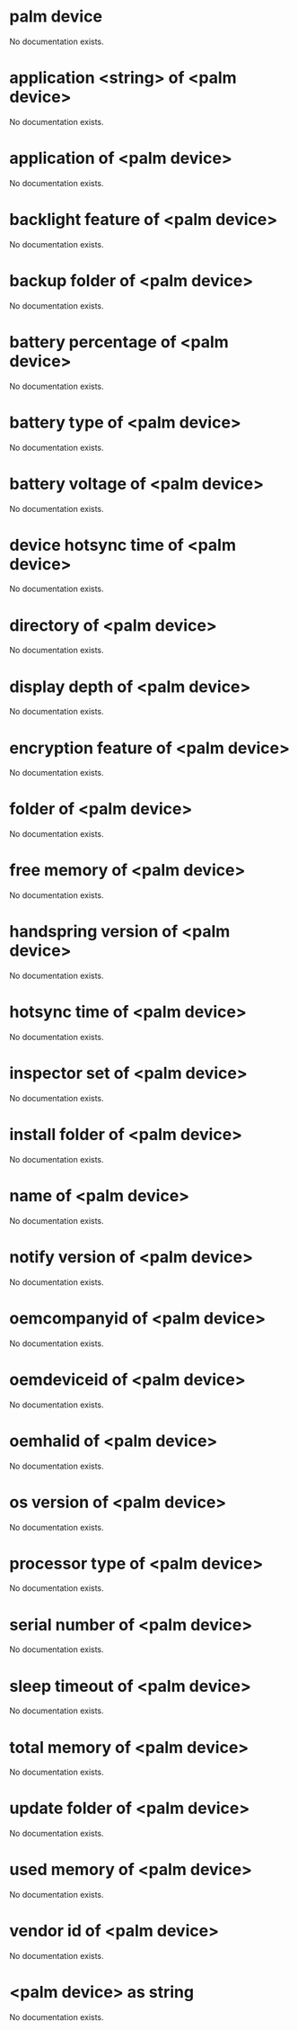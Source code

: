 # palm device

No documentation exists.

# application &lt;string&gt; of &lt;palm device&gt;

No documentation exists.

# application of &lt;palm device&gt;

No documentation exists.

# backlight feature of &lt;palm device&gt;

No documentation exists.

# backup folder of &lt;palm device&gt;

No documentation exists.

# battery percentage of &lt;palm device&gt;

No documentation exists.

# battery type of &lt;palm device&gt;

No documentation exists.

# battery voltage of &lt;palm device&gt;

No documentation exists.

# device hotsync time of &lt;palm device&gt;

No documentation exists.

# directory of &lt;palm device&gt;

No documentation exists.

# display depth of &lt;palm device&gt;

No documentation exists.

# encryption feature of &lt;palm device&gt;

No documentation exists.

# folder of &lt;palm device&gt;

No documentation exists.

# free memory of &lt;palm device&gt;

No documentation exists.

# handspring version of &lt;palm device&gt;

No documentation exists.

# hotsync time of &lt;palm device&gt;

No documentation exists.

# inspector set of &lt;palm device&gt;

No documentation exists.

# install folder of &lt;palm device&gt;

No documentation exists.

# name of &lt;palm device&gt;

No documentation exists.

# notify version of &lt;palm device&gt;

No documentation exists.

# oemcompanyid of &lt;palm device&gt;

No documentation exists.

# oemdeviceid of &lt;palm device&gt;

No documentation exists.

# oemhalid of &lt;palm device&gt;

No documentation exists.

# os version of &lt;palm device&gt;

No documentation exists.

# processor type of &lt;palm device&gt;

No documentation exists.

# serial number of &lt;palm device&gt;

No documentation exists.

# sleep timeout of &lt;palm device&gt;

No documentation exists.

# total memory of &lt;palm device&gt;

No documentation exists.

# update folder of &lt;palm device&gt;

No documentation exists.

# used memory of &lt;palm device&gt;

No documentation exists.

# vendor id of &lt;palm device&gt;

No documentation exists.

# &lt;palm device&gt; as string

No documentation exists.
